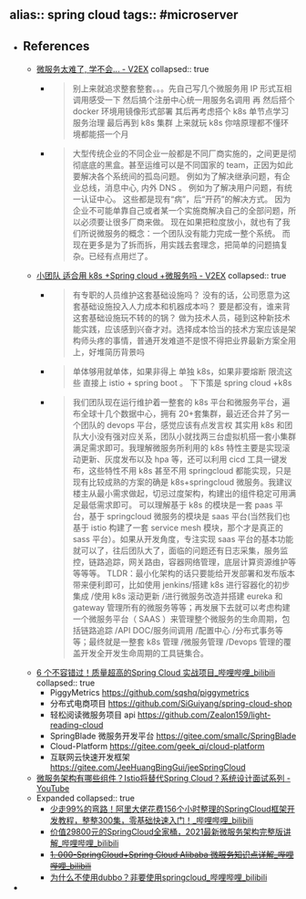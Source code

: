 alias:: spring cloud
tags:: #microserver
-
- ## References
  - [微服务太难了, 学不会... - V2EX](https://www.v2ex.com/t/731988)
    collapsed:: true
    - > 别上来就追求整套整套。。。先自己写几个微服务用 IP 形式互相调用感受一下 然后搞个注册中心统一用服务名调用 再 然后搭个 docker 环境用镜像形式部署 其后再考虑搭个 k8s 单节点学习服务治理 最后再到 k8s 集群 上来就玩 k8s 你啥原理都不懂环境都能搭一个月
    - >大型传统企业的不同企业一般都是不同厂商实施的，之间更是彻彻底底的黑盒。甚至运维可以是不同国家的 team，正因为如此要解决各个系统间的孤岛问题。
      例如为了解决继承问题，有企业总线，消息中心, 内外 DNS 。
      例如为了解决用户问题，有统一认证中心。
      这些都是现有“病”，后“开药”的解决方式。
      因为企业不可能单靠自己或者某一个实施商解决自己的全部问题，所以必须要让很多厂商来做。
      现在如果把粒度放小，就也有了我们所说微服务的概念：一个团队没有能力完成一整个系统。
      而现在更多是为了拆而拆，用实践去套理念，把简单的问题搞复杂。已经有点用烂了。
  - [小团队 适合用 k8s +Spring cloud +微服务吗 - V2EX](https://www.v2ex.com/t/733080)
    collapsed:: true
    - > 有专职的人员维护这套基础设施吗？
      没有的话，公司愿意为这套基础设施投入人力成本和机器成本吗？
      要是都没有，谁来背这套基础设施玩不转的的锅？
      > 做为技术人员，碰到这种新技术能实践，应该感到兴奋才对。选择成本恰当的技术方案应该是架构师头疼的事情，普通开发难道不是恨不得把业界最新方案全用上，好堆简历背景吗
    - > 单体够用就单体，如果非得上 单独 k8s，如果非要熔断 限流这些 直接上 istio + spring boot 。 下下策是 spring cloud +k8s
    - > 我们团队现在运行维护着一整套的 k8s 平台和微服务平台，遍布全球十几个数据中心，拥有 20+套集群，最近还合并了另一个团队的 devops 平台，感觉应该有点发言权
      > 其实用 k8s 和团队大小没有强对应关系，团队小就找两三台虚拟机搭一套小集群满足需求即可。我理解微服务所利用的 k8s 特性主要是实现滚动更新、灰度发布以及 hpa 等，还可以利用 cicd 工具一键发布，这些特性不用 k8s 甚至不用 springcloud 都能实现，只是现有比较成熟的方案的确是 k8s+springcloud 微服务。我建议楼主从最小需求做起，切忌过度架构，构建出的组件稳定可用满足最低需求即可。
      > 可以理解基于 k8s 的模块是一套 paas 平台，基于 springcloud 微服务的模块是 saas 平台(当然我们也基于 istio 构建了一套 service mesh 模块，那个才是真正的 sass 平台）。如果从开发角度，专注实现 saas 平台的基本功能就可以了，往后团队大了，面临的问题还有日志采集，服务监控，链路追踪，网关路由，容器网络管理，底层计算资源维护等等等等。
      > TLDR：最小化架构的话只要能给开发部署和发布版本带来便利即可，比如使用 jenkins/搭建 k8s 进行容器化的初步集成 /使用 k8s 滚动更新 /进行微服务改造并搭建 eureka 和 gateway 管理所有的微服务等等；再发展下去就可以考虑构建一个微服务平台（ SAAS ）来管理整个微服务的生命周期，包括链路追踪 /API DOC/服务间调用 /配置中心 /分布式事务等等；最终就是一整套 k8s 管理 /微服务管理 /Devops 管理的覆盖开发全开发生命周期的工具链集合。
  - [6 个不容错过！质量超高的Spring Cloud 实战项目_哔哩哔哩_bilibili](https://www.bilibili.com/video/BV1aw411R7ki/)
    collapsed:: true
    - PiggyMetrics https://github.com/sqshq/piggymetrics
    - 分布式电商项目 https://github.com/SiGuiyang/spring-cloud-shop
    - 轻松阅读微服务项目 api https://github.com/Zealon159/light-reading-cloud
    - SpringBlade 微服务开发平台 https://gitee.com/smallc/SpringBlade
    - Cloud-Platform https://gitee.com/geek_qi/cloud-platform
    - 互联网云快速开发框架 https://gitee.com/JeeHuangBingGui/jeeSpringCloud
  - [微服务架构有哪些组件？Istio将替代Spring Cloud？系统设计面试系列 - YouTube](https://www.youtube.com/watch?v=cxgiEtCN6tk)
  - Expanded
    collapsed:: true
    - [少走99%的弯路！阿里大佬花费156个小时整理的SpringCloud框架开发教程，整整300集，零基础快速入门！_哔哩哔哩_bilibili](https://www.bilibili.com/video/BV1rB4y1v7HB/)
    - [价值29800元的SpringCloud全家桶，2021最新微服务架构完整版讲解_哔哩哔哩_bilibili](https://www.bilibili.com/video/BV17q4y177yt/)
    - ~~[1. 000-SpringCloud+Spring Cloud Alibaba 微服务知识点详解_哔哩哔哩_bilibili](https://www.bilibili.com/video/BV1a3411b7c4?p=1)~~
    - [为什么不使用dubbo？非要使用springcloud_哔哩哔哩_bilibili](https://www.bilibili.com/video/BV1zB4y1k7ss/)
-